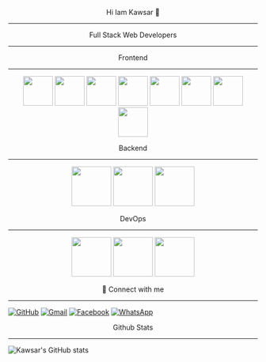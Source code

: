 <p align="center"> Hi Iam Kawsar 👋 </p> 

---

<p align="center"> Full Stack Web Developers </p>

---

<p align="center"> Frontend</p>

---

<p align="center">
 <img src="https://cdn.jsdelivr.net/gh/devicons/devicon/icons/html5/html5-original.svg" width="60" height="60" />
  <img src="https://cdn.jsdelivr.net/gh/devicons/devicon/icons/css3/css3-original.svg" width="60" height="60" />
 <img src="https://cdn.jsdelivr.net/gh/devicons/devicon@latest/icons/bootstrap/bootstrap-original-wordmark.svg"  width="60" height="60" />
   <img src="https://cdn.jsdelivr.net/gh/devicons/devicon@latest/icons/tailwindcss/tailwindcss-original.svg" width="60" height="60"/>
     <img src="https://cdn.jsdelivr.net/gh/devicons/devicon@latest/icons/javascript/javascript-original.svg" width="60" height="60" />    
  <img src="https://cdn.jsdelivr.net/gh/devicons/devicon@latest/icons/react/react-original-wordmark.svg" width="60" height="60"/>
  <img src="https://cdn.jsdelivr.net/gh/devicons/devicon@latest/icons/reactbootstrap/reactbootstrap-original.svg" width="60" height="60" />
         <img src="https://cdn.jsdelivr.net/gh/devicons/devicon@latest/icons/nextjs/nextjs-original.svg" width="60" height="60" />
</p>





<p align="center">Backend </p> 

---


<p align="center">
   <img src="https://cdn.jsdelivr.net/gh/devicons/devicon@latest/icons/nodejs/nodejs-original-wordmark.svg"  width="80" height="80"/>
            <img src="https://cdn.jsdelivr.net/gh/devicons/devicon@latest/icons/express/express-original.svg" width="80" height="80" />
       <img src="https://cdn.jsdelivr.net/gh/devicons/devicon@latest/icons/mongodb/mongodb-original-wordmark.svg" width="80" height="80" />

</p>




<p align="center"> DevOps </p>

---

<p align="center">
            <img src="https://cdn.jsdelivr.net/gh/devicons/devicon@latest/icons/github/github-original-wordmark.svg" width="80" height="80" />
            <img src="https://cdn.jsdelivr.net/gh/devicons/devicon@latest/icons/vercel/vercel-original-wordmark.svg"  width="80" height="80"/>      
            <img src="https://cdn.jsdelivr.net/gh/devicons/devicon@latest/icons/netlify/netlify-original-wordmark.svg" width="80" height="80"/>

 
</p>




<p align="center">🔗 Connect with me </p> 

---


<p align="center">

[![GitHub](https://img.shields.io/badge/GitHub-100000?style=for-the-badge&logo=github)](https://github.com/kawsar9990)
[![Gmail](https://img.shields.io/badge/Gmail-D14836?style=for-the-badge&logo=gmail&logoColor=white)](mailto:mdkawsar13500@gmail.com)
 [![Facebook](https://img.shields.io/badge/Facebook-1877F2?style=for-the-badge&logo=facebook)](https://www.facebook.com/profile.php?id=61576560495361)
  [![WhatsApp](https://img.shields.io/badge/WhatsApp-25D366?style=for-the-badge&logo=whatsapp&logoColor=white)](https://wa.me/8801602084187)
</p>




 <p align="center">Github Stats </p> 
 
---

 <p align="center">
  
  ![Kawsar's GitHub stats](https://github-readme-stats.vercel.app/api?username=kawsar9990&show_icons=true&theme=dark)
  
 </p> 


